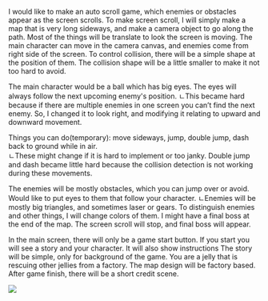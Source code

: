 I would like to make an auto scroll game, which enemies or obstacles appear as the screen scrolls. 
To make screen scroll, I will simply make a map that is very long sideways, and make a camera object to go along the path. Most of the things will be translate to look the screen is moving.
The main character can move in the camera canvas, and enemies come from right side of the screen. To control collision, there will be a simple shape at the position of them. The collision shape will be a little smaller to make it not too hard to avoid.
 
The main character would be a ball which has big eyes. The eyes will always follow the next upcoming enemy's position. 
ㄴThis became hard because if there are multiple enemies in one screen you can’t find the next enemy. So, I changed it to look right, and modifying it relating to upward and downward movement.
 
Things you can do(temporary): move sideways, jump, double jump, dash back to ground while in air.   
 ㄴThese might change if it is hard to implement or too janky. Double jump and dash became little hard because the collision detection is not working during these movements.
  
The enemies will be mostly obstacles, which you can jump over or avoid. Would like to put eyes to them that follow your character. 
  ㄴEnemies will be mostly big triangles, and sometimes laser or gears. To distinguish enemies and other things, I will change colors of them. I might have a final boss at the end of the map. The screen scroll will stop, and final boss will appear.

In the main screen, there will only be a game start button. If you start you will see a story and your character. It will also show instructions
The story will be simple, only for background of the game. You are a jelly that is rescuing other jellies from a factory. The map design will be factory based.
After game finish, there will be a short credit scene. 

<img src="https://user-images.githubusercontent.com/65142471/86928911-2cc7a200-c170-11ea-90e9-f9ffc5ccd886.jpg">

